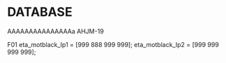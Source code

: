 # DATABASE
AAAAAAAAAAAAAAAa
AHJM-19

F01
eta_motblack_Ip1 = [999 888 999 999];
eta_motblack_Ip2 = [999 999 999 999];
